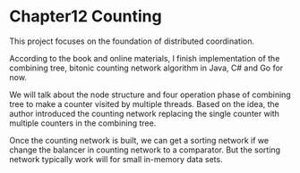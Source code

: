 # Chapter12 Counting

This project focuses on the foundation of distributed coordination. 

According to the book and online materials, I finish implementation of the combining tree, bitonic counting network algorithm in Java, C#  and Go for now. 

We will talk about the node structure and four operation phase of combining tree to make a counter visited by multiple threads. Based on the idea, the author introduced the counting network replacing the single counter with multiple counters in the combining tree. 

Once the counting network is built, we can get a sorting network if we change the balancer in counting network to a comparator. But the sorting network typically work will for small in-memory data sets. 

